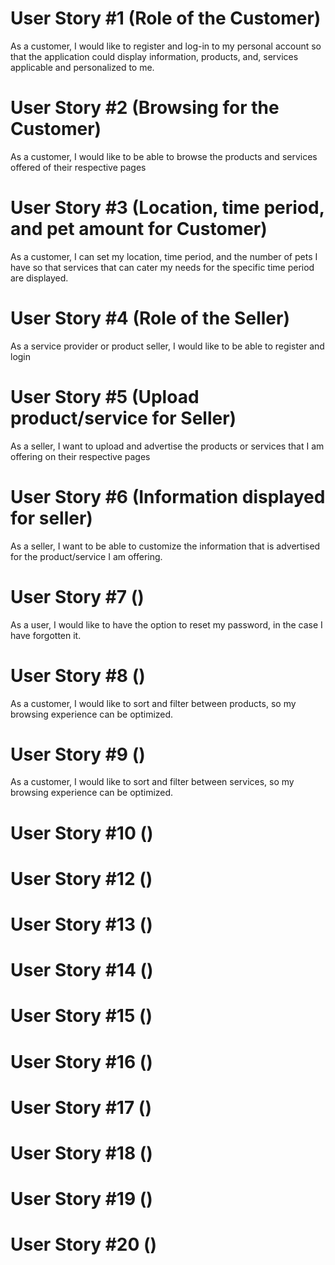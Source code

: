 # User Story #1 (Role of the Customer)
As a customer, I would like to register and log-in to my personal account so that the application could display information, products, and, services applicable and personalized to me.
# User Story #2 (Browsing for the Customer)
As a customer, I would like to be able to browse the products and services offered of their respective pages
# User Story #3 (Location, time period, and pet amount for Customer)
As a customer, I can set my location, time period, and the number of pets I have so that services that can cater my needs for the specific time period are displayed.
# User Story #4 (Role of the Seller)
As a service provider or product seller, I would like to be able to register and login 
# User Story #5 (Upload product/service for Seller)
As a seller, I want to upload and advertise the products or services that I am offering on their respective pages
# User Story #6 (Information displayed for seller)
As a seller, I want to be able to customize the information that is advertised for the product/service I am offering.
# User Story #7 ()
As a user, I would like to have the option to reset my password, in the case I have forgotten it.
# User Story #8 ()
As a customer, I would like to sort and filter between products, so my browsing experience can be optimized.
# User Story #9 ()
As a customer, I would like to sort and filter between services, so my browsing experience can be optimized.
# User Story #10 ()
# User Story #12 ()
# User Story #13 ()
# User Story #14 ()
# User Story #15 ()
# User Story #16 ()
# User Story #17 ()
# User Story #18 ()
# User Story #19 ()
# User Story #20 ()
